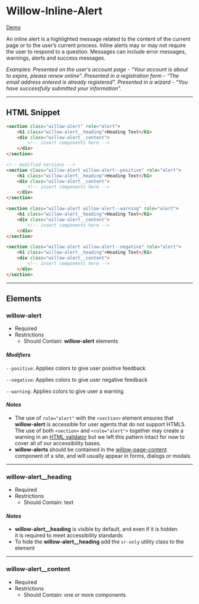 # **Willow-Inline-Alert**

[Demo](https://unumux.github.io/willow-testing-site/)

An inline alert is a highlighted message related to the content of the current page or to the user’s current process. Inline alerts may or may not require the user to respond to a question. Messages can include error messages, warnings, alerts and success messages.

_Examples: Presented on the user’s account page - “Your account is about to expire, please renew online”. Presented in a registration form - “The email address entered is already registered”. Presented in a wizard - “You have successfully submitted your information”._

---

## HTML Snippet

```html
<section class="willow-alert" role="alert">
    <h1 class="willow-alert__heading">Heading Text</h1>
    <div class="willow-alert__content">
        <!-- insert components here -->
    </div>
</section>

<!-- modified versions -->
<section class="willow-alert willow-alert--positive" role="alert">
    <h1 class="willow-alert__heading">Heading Text</h1>
    <div class="willow-alert__content">
        <!-- insert components here -->
    </div>
</section>

<section class="willow-alert willow-alert--warning" role="alert">
    <h1 class="willow-alert__heading">Heading Text</h1>
    <div class="willow-alert__content">
        <!-- insert components here -->
    </div>
</section>

<section class="willow-alert willow-alert--negative" role="alert">
    <h1 class="willow-alert__heading">Heading Text</h1>
    <div class="willow-alert__content">
        <!-- insert components here -->
    </div>
</section>
```

---

## Elements

### willow-alert

- Required
- Restrictions
  - Should Contain: **willow-alert** elements

#### _Modifiers_

`--positive`: Applies colors to give user positive feedback

`--negative`: Applies colors to give user negative feedback

`--warning`: Applies colors to give user a warning

#### _Notes_

- The use of `role="alert"` with the `<section>` element ensures that **willow-alert** is accessible for user agents that do not support HTML5. The use of both `<section>` and `<role="alert">` together may create a warning in an [HTML validator](https://validator.w3.org/) but we left this pattern intact for now to cover all of our accessibility bases.
- **willow-alerts** should be contained in the [willow-page-content](../page-content) component of a site, and will usually appear in forms, dialogs or modals

---

### willow-alert__heading

- Required
- Restrictions
  - Should Contain: text

#### _Notes_

- **willow-alert__heading** is visible by default, and even if it is hidden it is required to meet accessibility standards
- To hide the **willow-alert__heading** add the `sr-only` utility class to the element

---

### willow-alert__content

- Required
- Restrictions
  - Should Contain: one or more components
